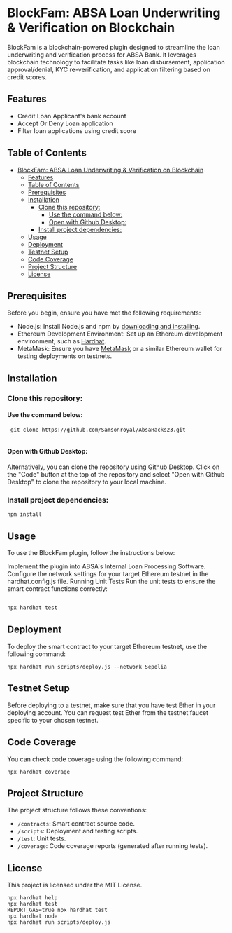 # BlockFam: ABSA Loan Underwriting & Verification on Blockchain

BlockFam is a blockchain-powered plugin designed to streamline the loan underwriting and verification process for ABSA Bank. It leverages blockchain technology to facilitate tasks like loan disbursement, application approval/denial, KYC re-verification, and application filtering based on credit scores.

## Features
- Credit Loan Applicant's bank account
- Accept Or Deny Loan application
- Filter loan applications using credit score

## Table of Contents

- [BlockFam: ABSA Loan Underwriting \& Verification on Blockchain](#blockfam-absa-loan-underwriting--verification-on-blockchain)
  - [Features](#features)
  - [Table of Contents](#table-of-contents)
  - [Prerequisites](#prerequisites)
  - [Installation](#installation)
    - [Clone this repository:](#clone-this-repository)
      - [Use the command below:](#use-the-command-below)
      - [Open with Github Desktop:](#open-with-github-desktop)
    - [Install project dependencies:](#install-project-dependencies)
  - [Usage](#usage)
  - [Deployment](#deployment)
  - [Testnet Setup](#testnet-setup)
  - [Code Coverage](#code-coverage)
  - [Project Structure](#project-structure)
  - [License](#license)

## Prerequisites

Before you begin, ensure you have met the following requirements:

- Node.js: Install Node.js and npm by [downloading and installing](https://nodejs.org/).
- Ethereum Development Environment: Set up an Ethereum development environment, such as [Hardhat](https://hardhat.org/).
- MetaMask: Ensure you have [MetaMask](https://metamask.io/) or a similar Ethereum wallet for testing deployments on testnets.

## Installation

### Clone this repository:
#### Use the command below:
  ```
   git clone https://github.com/Samsonroyal/AbsaHacks23.git
    
  ```
   
#### Open with Github Desktop:
  
  Alternatively, you can clone the repository using Github Desktop. Click on the "Code" button at the top of the repository and select "Open with Github Desktop" to clone the repository to your local machine.

### Install project dependencies:


  ```
  npm install
  ````

## Usage
To use the BlockFam plugin, follow the instructions below:

Implement the plugin into ABSA's Internal Loan Processing Software.
Configure the network settings for your target Ethereum testnet in the hardhat.config.js file.
Running Unit Tests
Run the unit tests to ensure the smart contract functions correctly:

  ```bash

npx hardhat test
  ```

## Deployment
To deploy the smart contract to your target Ethereum testnet, use the following command:

  ```
npx hardhat run scripts/deploy.js --network Sepolia
  ```


## Testnet Setup


Before deploying to a testnet, make sure that you have test Ether in your deploying account. You can request test Ether from the testnet faucet specific to your chosen testnet.

## Code Coverage

You can check code coverage using the following command:

  ```
npx hardhat coverage
  ```

## Project Structure

The project structure follows these conventions:

- `/contracts`: Smart contract source code.
- `/scripts`: Deployment and testing scripts.
- `/test`: Unit tests.
- `/coverage`: Code coverage reports (generated after running tests).


## License
This project is licensed under the MIT License.

```
npx hardhat help
npx hardhat test
REPORT_GAS=true npx hardhat test
npx hardhat node
npx hardhat run scripts/deploy.js
```
